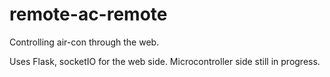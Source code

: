 # remote-ac-remote
Controlling air-con through the web.

Uses Flask, socketIO for the web side.
Microcontroller side still in progress.
